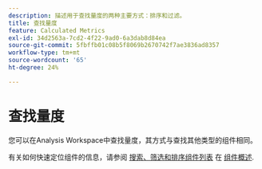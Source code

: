 ```yaml
---
description: 描述用于查找量度的两种主要方式：排序和过滤。
title: 查找量度
feature: Calculated Metrics
exl-id: 34d2563a-7cd2-4f22-9ad0-6a3dab8d84ea
source-git-commit: 5fbffb01c08b5f8069b2670742f7ae3836ad8357
workflow-type: tm+mt
source-wordcount: '65'
ht-degree: 24%

---
```


# 查找量度

您可以在Analysis Workspace中查找量度，其方式与查找其他类型的组件相同。

有关如何快速定位组件的信息，请参阅 [搜索、筛选和排序组件列表](https://experienceleague.corp.adobe.com/docs/analytics-platform/using/cja-components/overview.html?lang=en#search%2C-filter%2C-and-sort-the-component-list) 在 [组件概述](/help/components/overview.md).
